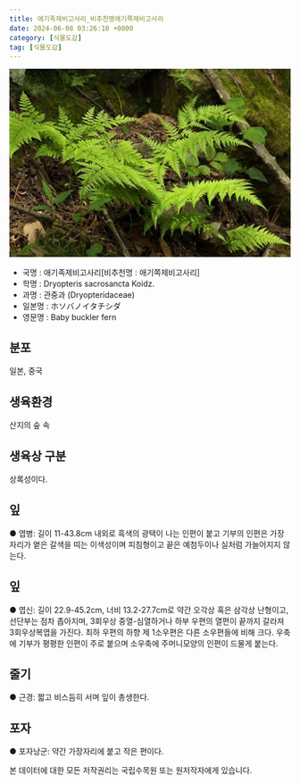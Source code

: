 ```yaml
---
title: 애기족제비고사리_비추천명애기쪽제비고사리
date: 2024-06-08 03:26:10 +0800
category: [식물도감]
tag: [식물도감]
---
```




![애기족제비고사리[비추천명 : 애기쪽제비고사리]](/assets/img/fileUpload/plants/basic/Dryopteridaceae/Dryopteris/3661/3661_1_th2.jpg)
- 국명 : 애기족제비고사리[비추천명 : 애기쪽제비고사리]
- 학명 : Dryopteris sacrosancta Koidz.
- 과명 : 관중과 (Dryopteridaceae)
- 일본명 : ホソバノイタチシダ
- 영문명 : Baby buckler fern


## 분포
일본, 중국
## 생육환경
산지의 숲 속
## 생육상 구분
상록성이다. 
## 잎
● 엽병: 길이 11-43.8cm 내외로 흑색의 광택이 나는 인편이 붙고 기부의 인편은 가장자리가 옅은 갈색을 띠는 이색성이며 피침형이고 끝은 예첨두이나 실처럼 가늘어지지 않는다. 
## 잎
● 엽신: 길이 22.9-45.2cm, 너비 13.2-27.7cm로 약간 오각상 혹은 삼각상 난형이고, 선단부는 점차 좁아지며, 3회우상 중열-심열하거나 하부 우편의 열편이 끝까지 갈라져 3회우상복엽을 가진다. 최하 우편의 하향 제 1소우편은 다른 소우편들에 비해 크다. 우축에 기부가 평평한 인편이 주로 붙으며 소우축에 주머니모양의 인편이 드물게 붙는다. 
## 줄기
● 근경: 짧고 비스듬히 서며 잎이 총생한다. 
## 포자
● 포자낭군: 약간 가장자리에 붙고 작은 편이다. 






본 데이터에 대한 모든 저작권리는 국립수목원 또는 원저작자에게 있습니다.

